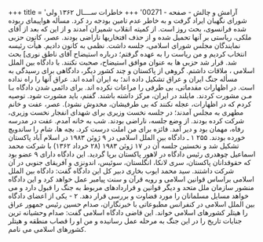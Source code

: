 +++
title = 'آرامش و چالش - صفحه - 00271'
+++
خاطرات ســــال ۱۳۶۲ ولی شورای نگهبان ایراد گرفت و به خاطر عدم تامین بودجه رد کرد. مسأله هواپیمای ربوده شده فرانسوی، بحث روز است. از کمیته انقلاب شمیران آمدند و از این که بعد از آقای ملکی، ریاستی بر آنها تحمیل شده و از حذف افتخاریها ناراضی بودند. عصر، کانون حزبی نمایندگان مجلس شورای اسلامی، جلسه داشت. نظمی به کانون دادیم. هیأت رئیسه انتخاب کردیم و من ریاست را به عهده گرفتم؛ درباره استیضاح آقای ناطق نوری] بحث شد. قرار شد حزبی ها به عنوان موافق استیضاح، صحبت نکنند. با دادگاه بین الملل اسلامی ، ملاقات داشتم. گروهی از پاکستان و چند کشور دیگر، دادگاهی برای رسیدگی به مسأله جنگ ایران و عراق تشکیل داده اند؛ به ایران آمده اند. عراق آنها را راه نداده است. در اظهارات مقدماتی، بی طرفی را مراعات نکرده اند. برای دائمی شدن دادگاه بـا مـن مشورت کردند. مایلند در ایران، مرکز داشته باشند. گفتم، باید مشورت شود. توصیه کردم که در اظهارات، عجله نکنند که بی طرفیشان، مخدوش نشود). عصر، عفت و خانم مطهری به مجلس آمدند؛ در جلسه نخست وزیری برای شهدای انفجار نخست وزیری، شرکت کرده بودند. از وضع جلسه، ناراضی بودند. شب به خانه آمدم. عفت در مدرسه رفاه، مهمان بود و دیر آمد. فائزه برای من املت درست کرد. بچه ها، شام را ساندویچ خورده بودند. ۲۵۵ ۱ ـ دادگاه بین الملل اسلامی در ۹ ژوئن ۱۹۸۳ در اسلام آباد پاکستان تشکیل شد و نخستین جلسه آن در ۱۷ ژوئن ۱۹۸۳ (۲۸ خرداد ۱۳۶۲) با شرکت محمد اسماعیل چوهدری رئیس دادگاه در لاهور پاکستان برپا گردید. این دادگاه دارای ۹ عضو بود که حقوقدانان پاکستان، سری لانکا، انگلستان، سوئیس، اندونزی و آفریقای جنوبی در آن شرکت داشتند. سید محمد ایوب بخاری دبیر کل این دادگاه گفت: دادگاه بین الملل اسلامی براساس قوانین اسلامی و رویه قرآن و سنت پیامبر عمل خواهد کرد و این دادگاه منشور سازمان ملل متحد و دیگر قوانین و قراردادهای مربوط به جنگ را قبول دارد و می خواهد مسایل مسلمانان را مورد قضاوت و بررسی قرار دهد. ۲ - یکی از اعضای دادگاه بین الملل اسلامی در کنفرانس مطبوعاتی با خبرنگاران، صدام حسین رئیس جمهور عراق را هیتلر کشورهای اسلامی خواند. این قاضی دادگاه اسلامی گفت: صدام وحشیانه ترین جنایات تاریخ را در این جنگ به مرحله عمل رسانیده و من او را قصاب منطقه و هیتلر کشورهای اسلامی می نامم.